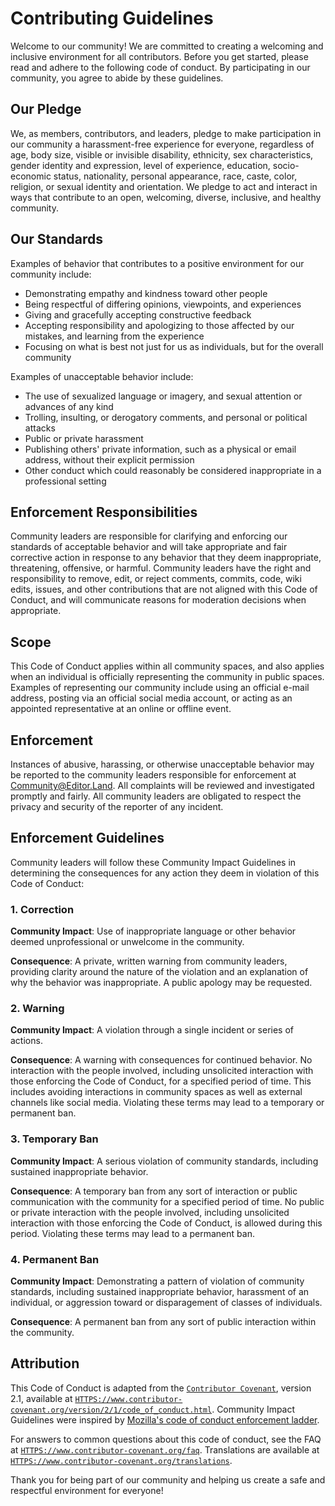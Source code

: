 # Contributing Guidelines

Welcome to our community! We are committed to creating a welcoming and inclusive
environment for all contributors. Before you get started, please read and adhere
to the following code of conduct. By participating in our community, you agree
to abide by these guidelines.

## Our Pledge

We, as members, contributors, and leaders, pledge to make participation in our
community a harassment-free experience for everyone, regardless of age, body
size, visible or invisible disability, ethnicity, sex characteristics, gender
identity and expression, level of experience, education, socio-economic status,
nationality, personal appearance, race, caste, color, religion, or sexual
identity and orientation. We pledge to act and interact in ways that contribute
to an open, welcoming, diverse, inclusive, and healthy community.

## Our Standards

Examples of behavior that contributes to a positive environment for our
community include:

-   Demonstrating empathy and kindness toward other people
-   Being respectful of differing opinions, viewpoints, and experiences
-   Giving and gracefully accepting constructive feedback
-   Accepting responsibility and apologizing to those affected by our mistakes,
    and learning from the experience
-   Focusing on what is best not just for us as individuals, but for the overall
    community

Examples of unacceptable behavior include:

-   The use of sexualized language or imagery, and sexual attention or advances
    of any kind
-   Trolling, insulting, or derogatory comments, and personal or political
    attacks
-   Public or private harassment
-   Publishing others' private information, such as a physical or email address,
    without their explicit permission
-   Other conduct which could reasonably be considered inappropriate in a
    professional setting

## Enforcement Responsibilities

Community leaders are responsible for clarifying and enforcing our standards of
acceptable behavior and will take appropriate and fair corrective action in
response to any behavior that they deem inappropriate, threatening, offensive,
or harmful. Community leaders have the right and responsibility to remove, edit,
or reject comments, commits, code, wiki edits, issues, and other contributions
that are not aligned with this Code of Conduct, and will communicate reasons for
moderation decisions when appropriate.

## Scope

This Code of Conduct applies within all community spaces, and also applies when
an individual is officially representing the community in public spaces.
Examples of representing our community include using an official e-mail address,
posting via an official social media account, or acting as an appointed
representative at an online or offline event.

## Enforcement

Instances of abusive, harassing, or otherwise unacceptable behavior may be
reported to the community leaders responsible for enforcement at
Community@Editor.Land. All complaints will be reviewed and investigated promptly
and fairly. All community leaders are obligated to respect the privacy and
security of the reporter of any incident.

## Enforcement Guidelines

Community leaders will follow these Community Impact Guidelines in determining
the consequences for any action they deem in violation of this Code of Conduct:

### 1. Correction

**Community Impact**: Use of inappropriate language or other behavior deemed
unprofessional or unwelcome in the community.

**Consequence**: A private, written warning from community leaders, providing
clarity around the nature of the violation and an explanation of why the
behavior was inappropriate. A public apology may be requested.

### 2. Warning

**Community Impact**: A violation through a single incident or series of
actions.

**Consequence**: A warning with consequences for continued behavior. No
interaction with the people involved, including unsolicited interaction with
those enforcing the Code of Conduct, for a specified period of time. This
includes avoiding interactions in community spaces as well as external channels
like social media. Violating these terms may lead to a temporary or permanent
ban.

### 3. Temporary Ban

**Community Impact**: A serious violation of community standards, including
sustained inappropriate behavior.

**Consequence**: A temporary ban from any sort of interaction or public
communication with the community for a specified period of time. No public or
private interaction with the people involved, including unsolicited interaction
with those enforcing the Code of Conduct, is allowed during this period.
Violating these terms may lead to a permanent ban.

### 4. Permanent Ban

**Community Impact**: Demonstrating a pattern of violation of community
standards, including sustained inappropriate behavior, harassment of an
individual, or aggression toward or disparagement of classes of individuals.

**Consequence**: A permanent ban from any sort of public interaction within the
community.

## Attribution

This Code of Conduct is adapted from the [`Contributor Covenant`][homepage],
version 2.1, available at
[`HTTPS://www.contributor-covenant.org/version/2/1/code_of_conduct.html`][v2.1].
Community Impact Guidelines were inspired by [Mozilla's code of conduct
enforcement ladder][Mozilla CoC].

For answers to common questions about this code of conduct, see the FAQ at
[`HTTPS://www.contributor-covenant.org/faq`][FAQ]. Translations are available at
[`HTTPS://www.contributor-covenant.org/translations`][translations].

[homepage]: HTTPS://www.contributor-covenant.org
[v2.1]: HTTPS://www.contributor-covenant.org/version/2/1/code_of_conduct.html
[Mozilla CoC]: HTTPS://github.com/mozilla/diversity
[FAQ]: HTTPS://www.contributor-covenant.org/faq
[translations]: HTTPS://www.contributor-covenant.org/translations

Thank you for being part of our community and helping us create a safe and
respectful environment for everyone!
